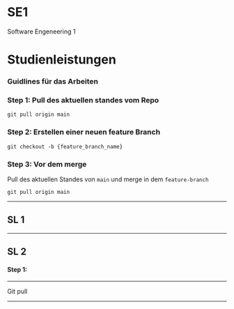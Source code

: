 # SE1

Software Engeneering 1

# Studienleistungen
### Guidlines für das Arbeiten
### Step 1: Pull des aktuellen standes vom Repo

```shell
git pull origin main
```

### Step 2: Erstellen einer neuen feature Branch

```shell
git checkout -b {feature_branch_name}
```

### Step 3: Vor dem merge

Pull des aktuellen Standes von `main` und merge in dem `feature-branch`

```shell
git pull origin main
```



---

## SL 1

---

## SL 2

#### Step 1:

---
Git pull

---



